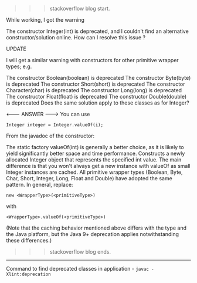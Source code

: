 >>> stackoverflow blog start.

While working, I got the warning

The constructor Integer(int) is deprecated, and I couldn't find an alternative constructor/solution online. How can I resolve this issue ?

UPDATE

I will get a similar warning with constructors for other primitive wrapper types; e.g.

The constructor Boolean(boolean) is deprecated
The constructor Byte(byte) is deprecated
The constructor Short(short) is deprecated
The constructor Character(char) is deprecated
The constructor Long(long) is deprecated
The constructor Float(float) is deprecated
The constructor Double(double) is deprecated
Does the same solution apply to these classes as for Integer?

<--- ANSWER --->
You can use

`Integer integer = Integer.valueOf(i);`

From the javadoc of the constructor:

The static factory valueOf(int) is generally a better choice, as it is likely to yield significantly better space and time performance. Constructs a newly allocated Integer object that represents the specified int value.
The main difference is that you won't always get a new instance with valueOf as small Integer instances are cached.
All primitive wrapper types (Boolean, Byte, Char, Short, Integer, Long, Float and Double) have adopted the same pattern. In general, replace:

    new <WrapperType>(<primitiveType>)
with

    <WrapperType>.valueOf(<primitiveType>)

(Note that the caching behavior mentioned above differs with the type and the Java platform, but the Java 9+ deprecation applies notwithstanding these differences.)

>>> stackoverflow blog ends.

***
Command to find deprecated classes in application - `javac -Xlint:deprecation `

